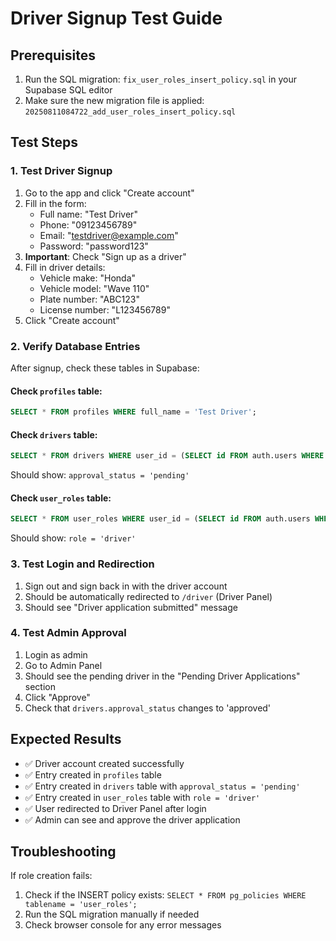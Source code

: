 # Driver Signup Test Guide

## Prerequisites
1. Run the SQL migration: `fix_user_roles_insert_policy.sql` in your Supabase SQL editor
2. Make sure the new migration file is applied: `20250811084722_add_user_roles_insert_policy.sql`

## Test Steps

### 1. Test Driver Signup
1. Go to the app and click "Create account"
2. Fill in the form:
   - Full name: "Test Driver"
   - Phone: "09123456789"
   - Email: "testdriver@example.com"
   - Password: "password123"
3. **Important**: Check "Sign up as a driver"
4. Fill in driver details:
   - Vehicle make: "Honda"
   - Vehicle model: "Wave 110"
   - Plate number: "ABC123"
   - License number: "L123456789"
5. Click "Create account"

### 2. Verify Database Entries
After signup, check these tables in Supabase:

#### Check `profiles` table:
```sql
SELECT * FROM profiles WHERE full_name = 'Test Driver';
```

#### Check `drivers` table:
```sql
SELECT * FROM drivers WHERE user_id = (SELECT id FROM auth.users WHERE email = 'testdriver@example.com');
```
Should show: `approval_status = 'pending'`

#### Check `user_roles` table:
```sql
SELECT * FROM user_roles WHERE user_id = (SELECT id FROM auth.users WHERE email = 'testdriver@example.com');
```
Should show: `role = 'driver'`

### 3. Test Login and Redirection
1. Sign out and sign back in with the driver account
2. Should be automatically redirected to `/driver` (Driver Panel)
3. Should see "Driver application submitted" message

### 4. Test Admin Approval
1. Login as admin
2. Go to Admin Panel
3. Should see the pending driver in the "Pending Driver Applications" section
4. Click "Approve" 
5. Check that `drivers.approval_status` changes to 'approved'

## Expected Results
- ✅ Driver account created successfully
- ✅ Entry created in `profiles` table
- ✅ Entry created in `drivers` table with `approval_status = 'pending'`
- ✅ Entry created in `user_roles` table with `role = 'driver'`
- ✅ User redirected to Driver Panel after login
- ✅ Admin can see and approve the driver application

## Troubleshooting
If role creation fails:
1. Check if the INSERT policy exists: `SELECT * FROM pg_policies WHERE tablename = 'user_roles';`
2. Run the SQL migration manually if needed
3. Check browser console for any error messages
